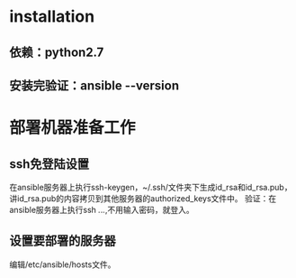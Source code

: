 # installation
 ## 依赖：python2.7
 ## 安装完验证：ansible --version
 
# 部署机器准备工作
 ## ssh免登陆设置
  在ansible服务器上执行ssh-keygen，~/.ssh/文件夹下生成id_rsa和id_rsa.pub，讲id_rsa.pub的内容拷贝到其他服务器的authorized_keys文件中。
  验证：在ansible服务器上执行ssh *.*.*.*,不用输入密码，就登入。
 ## 设置要部署的服务器
  编辑/etc/ansible/hosts文件。
